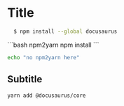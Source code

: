 # Title

```bash npm2yarn
  $ npm install --global docusaurus
```

<div className="nested-npm2yarn">```bash npm2yarn npm install ```</div>

```bash
echo "no npm2yarn here"
```

## Subtitle

```bash npm2yarn
yarn add @docusaurus/core
```
